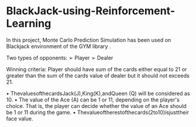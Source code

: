 # BlackJack-using-Reinforcement-Learning
In this project, Monte Carlo Prediction Simulation has been used on Blackjack environment of the GYM library .

Two types of opponents: 
➢ Player
➢ Dealer

Winning criteria:
Player should have sum of the cards either equal to 21 or greater than the sum of the cards value of dealer but it should not exceeds 21.


• ThevaluesofthecardsJack(J),King(K),andQueen (Q) will be considered as 10.
• The value of the Ace (A) can be 1 or 11, depending on the player's choice. That is, the player can decide whether the value of an Ace should be 1 or 11 during the game.
• Thevalueoftherestofthecards(2to10)isjusttheir face value. 
